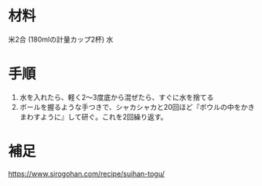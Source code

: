 
# 材料

米2合 (180mlの計量カップ2杯)
水

# 手順

1. 水を入れたら、軽く2〜3度底から混ぜたら、すぐに水を捨てる
2. ボールを握るような手つきで、シャカシャカと20回ほど『ボウルの中をかきまわすように』して研ぐ。これを2回繰り返す。

# 補足
https://www.sirogohan.com/recipe/suihan-togu/
